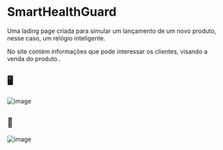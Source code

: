 # SmartHealthGuard

Uma lading page criada para simular um lançamento de um novo produto, nesse caso, um relógio inteligente.

No site contém informações que pode interessar os clientes, visando a venda do produto..

🖥️
--
![image](https://github.com/FelipeGPellegrini/smart-health-guard/assets/107892258/4652a3d1-2a3b-4f40-ab38-7f3a2cb666ec)

📱
--
![image](https://github.com/FelipeGPellegrini/smart-health-guard/assets/107892258/58406a10-d166-44b4-9d31-f92abec7885e)


